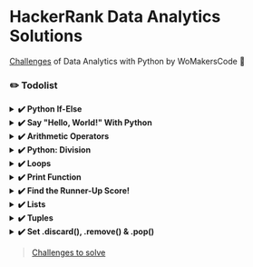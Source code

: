HackerRank Data Analytics Solutions
=================

[Challenges](https://www.hackerrank.com/contests/python-wbootcamp/challenges) of Data Analytics with Python by WoMakersCode 🦋

### ✏️ Todolist

<details><summary><b>✔️ Python If-Else</b></summary>

<b>Task</b>

Given an integer, , perform the following conditional actions:

- If <b>n</b> is odd, print <b>Weird</b>
If  is even and in the inclusive range of <b>2</b> to <b>5</b>, print <b>Not Weird</b>

- If <b>n</b> is even and in the inclusive range of <b>6</b> to <b>20</b> to , print <b>Weird</b>

- If <b>n</b> is even and greater than <b>20</b>, print <b>Not Weird</b>

<b>Input Format</b>

A single line containing a positive integer, <b>n</b>.

Solution: [python-if-else](https://github.com/leticiacamposs2/hackerrank-data-analytics-solutions/blob/main/python-if-else.py)
</details>

<details><summary><b>✔️ Say "Hello, World!" With Python</b></summary>

Here is a sample line of code that can be executed in Python:

```python
print("Hello, World!")
```
You can just as easily store a string as a variable and then print it to stdout:

```python
my_string = "Hello, World!"
print(my_string)
```

The above code will print Hello, World! on your screen. Try it yourself in the editor below!

<b>Input Format</b>

You do not need to read any input in this challenge.

<b>Output Format</b>

Print ```Hello, World!``` to stdout.

Solution: [hello-world](https://github.com/leticiacamposs2/hackerrank-data-analytics-solutions/blob/main/say-hello-world-with-python.py)
</details>

<details><summary><b>✔️ Arithmetic Operators</b></summary>

<b>Task</b>

The provided code stub reads two integers from STDIN, <b>a</b> and <b>b</b>. Add code to print three lines where:

1. The first line contains the sum of the two numbers.
2. The second line contains the difference of the two numbers (first - second).
3. The third line contains the product of the two numbers.

<b>Example</b> 

Print the following:

```pyhton
8
-2
15
```

<b>Input Format</b>

- The first line contains the first integer, <b>a</b>.
- The second line contains the second integer, <b>b</b>.

Solution: [arithmetic-operators](https://github.com/leticiacamposs2/hackerrank-data-analytics-solutions/blob/main/arithmetic-operators.py)
</details>

<details><summary><b>✔️ Python: Division</b></summary>
<b>Task</b>

The provided code stub reads two integers,  <b>a</b> and <b>b</b>, from STDIN.

Add logic to print two lines. The first line should contain the result of integer division, <b>a</b> // <b>b</b>. The second line should contain the result of float division,  <b>a</b> / <b>b</b> .

No rounding or formatting is necessary.

<b>Example</b> 

```pyhton
a = 3
b = 5
```

- The result of the integer division <b>3</b> // <b>5</b> = <b>0</b>.
- The result of the float division is <b>3</b> / <b>5</b> = <b>0.6</b>.

<b>Print</b> 

```pyhton
0
0.6
```

Solution: [python-division](https://github.com/leticiacamposs2/hackerrank-data-analytics-solutions/blob/main/python-division.py)
</details>

<details><summary><b>✔️ Loops</b></summary>
<b>Task</b>

The provided code stub reads and integer, <b>n</b>, from STDIN. For all non-negative integers <b>i < n</b>, print <b>i²</b>.

<b>Example</b> 

<b>n = 3</b>

The list of non-negative integers that are less than <b>n = 3</b> is <b>[0,1,2]</b>. Print the square of each number on a separate line.

```pyhton
0
1
4
```

Solution: [loops](https://github.com/leticiacamposs2/hackerrank-data-analytics-solutions/blob/main/loops.py)
</details>

<details><summary><b>✔️ Print Function</b></summary>
<b>Task</b>

The included code stub will read an integer, <b>n</b>, from STDIN.

Without using any string methods, try to print the following:

<b>123 ... n</b>

Note that "<b>...</b>" represents the consecutive values in between.

<b>Example</b>

<b>n = 5</b>

Print the string <b>12345</b>.

Solution: [print-function](https://github.com/leticiacamposs2/hackerrank-data-analytics-solutions/blob/main/print-function.py)
</details>

<details><summary><b>✔️ Find the Runner-Up Score!</b></summary>
<b>Task</b>

Given the participants' score sheet for your University Sports Day, you are required to find the runner-up score. You are given <b>n</b> scores. Store them in a list and find the score of the runner-up.

<b>Input Format</b>

The first line contains <b>n</b>. The second line contains an array <b>A[]</b> of <b>n</b> integers each separated by a space.

<b>Explanation</b> 

Given list is <b>[2,3,6,6,5]</b>. The maximum score is <b>6</b>, second maximum is <b>5</b>. Hence, we print <b>5</b> as the runner-up score.

Solution: [find-the-runner-up-score](https://github.com/leticiacamposs2/hackerrank-data-analytics-solutions/blob/main/find-the-runner-up-score.py)
</details>

<details><summary><b>✔️ Lists</b></summary>
<b>Task</b>

Consider a list (list = []). You can perform the following commands:

1. `insert i e`: Insert integer <b>e</b> at position <b>i</b>.
2. `print`: Print the list.
3. `remove e`: Delete the first occurrence of integer <b>e</b>.
4. `append e`: Insert integer <b>e</b> at the end of the list.
5. `sort`: Sort the list.
6. `pop`: Pop the last element from the list.
7. `reverse`: Reverse the list.

Initialize your list and read in the value of <b>n</b> followed by <b>n</b> lines of commands where each command will be of the <b>7</b> types listed above. Iterate through each command in order and perform the corresponding operation on your list.

<b>Example</b>

```
N = 4
append 1
append 2
insert 3 1
print
```

- <b>append 1</b>: Append <b>1</b> to the list, <b>arr = [1]</b>.
- <b>append 2</b>: Append <b>2</b> to the list, <b>arr = [1,2]</b>.
- <b>insert 3 1</b>: Insert <b>3</b> at index <b>1</b>, <b>arr = [1,3,2]</b>.
- <b>print</b>: Print the array.

Solution: [lists](https://github.com/leticiacamposs2/hackerrank-data-analytics-solutions/blob/main/lists.py)
</details>

<details><summary><b>✔️ Tuples</b></summary>
<b>Task</b>

Given an integer, <b>n</b>, and <b>n</b> space-separated integers as input, create a tuple, <b>t</b>, of those <b>n</b> integers. Then compute and print the result of <b>hash(t)</b>.

<b>Note:</b> [hash()](https://docs.python.org/3/library/functions.html) is one of the functions in the <b>__builtins__</b> module, so it need not be imported.

Solution: [tuples](https://github.com/leticiacamposs2/hackerrank-data-analytics-solutions/blob/main/tuples.py)
</details>

<details><summary><b>✔️ Set .discard(), .remove() & .pop()</b></summary>
<b>.remove(x)</b>

This operation removes element <b>x</b> from the set.
If element <b>x</b> does not exist, it raises a <b>KeyError</b>.
The .remove(x) operation returns <b>None</b>.

<b>Example</b>

```python
>>> s = set([1, 2, 3, 4, 5, 6, 7, 8, 9])
>>> s.remove(5)
>>> print s
set([1, 2, 3, 4, 6, 7, 8, 9])
>>> print s.remove(4)
None
>>> print s
set([1, 2, 3, 6, 7, 8, 9])
>>> s.remove(0)
KeyError: 0
```

---

<b>.discard(x)</b>

This operation removes element <b>x</b> from the set.
If element <b>x</b> does not exist, it <b>does not</b> raise a <b>KeyError</b>.
The .discard(x) operation returns <b>None</b>.

<b>Example</b>

```python
>>> s = set([1, 2, 3, 4, 5, 6, 7, 8, 9])
>>> s.discard(5)
>>> print s
set([1, 2, 3, 4, 6, 7, 8, 9])
>>> print s.discard(4)
None
>>> print s
set([1, 2, 3, 6, 7, 8, 9])
>>> s.discard(0)
>>> print s
set([1, 2, 3, 6, 7, 8, 9])
```

---

<b>.pop()</b>

This operation removes and return an arbitrary element from the set.
If there are no elements to remove, it raises a <b>KeyError</b>.

<b>Example</b>

```python
>>> s = set([1])
>>> print s.pop()
1
>>> print s
set([])
>>> print s.pop()
KeyError: pop from an empty set
```

---

<b>Task</b>

You have a non-empty set <b>s</b>, and you have to execute <b>N</b> commands given in <b>N</b> lines.

The commands will be pop, remove and discard.

Solution: [set-discard-remove-e-pop](https://github.com/leticiacamposs2/hackerrank-data-analytics-solutions/blob/main/py-set-discard-remove-pop.py)
</details>

> [Challenges to solve](https://github.com/leticiacamposs2/hackerrank-data-analytics-solutions/tree/challenges-to-solve)